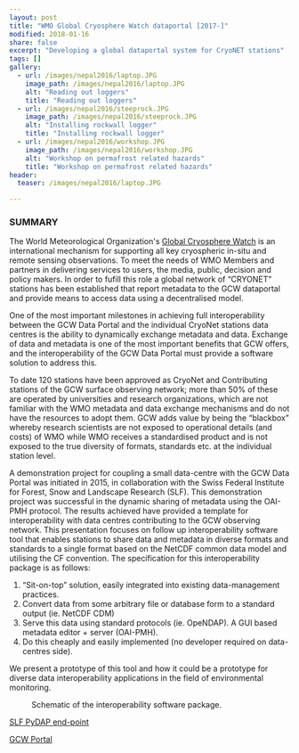 ```yaml
---
layout: post
title: "WMO Global Cryosphere Watch dataportal [2017-]"
modified: 2018-01-16
share: false
excerpt: "Developing a global dataportal system for CryoNET stations"
tags: []
gallery:
  - url: /images/nepal2016/laptop.JPG
    image_path: /images/nepal2016/laptop.JPG
    alt: "Reading out loggers"
    title: "Reading out loggers"
  - url: /images/nepal2016/steeprock.JPG
    image_path: /images/nepal2016/steeprock.JPG
    alt: "Installing rockwall logger"
    title: "Installing rockwall logger"
  - url: /images/nepal2016/workshop.JPG
    image_path: /images/nepal2016/workshop.JPG
    alt: "Workshop on permafrost related hazards"
    title: "Workshop on permafrost related hazards"
header:
  teaser: /images/nepal2016/laptop.JPG

---
```


### SUMMARY

The World Meteorological Organization's [Global Cryosphere Watch](http://globalcryospherewatch.org) is an international mechanism for supporting all key cryospheric in-situ and remote sensing observations. To meet the needs of WMO Members and partners in delivering services to users, the media, public, decision and policy makers. In order to fufill this role a global network of “CRYONET” stations has been established that report metadata to the GCW dataportal and provide means to access data using a decentralised model.

One of the most important milestones in achieving full interoperability between the GCW Data Portal and the individual CryoNet stations data centres is the ability to dynamically exchange metadata and data. Exchange of data and metadata is one of the most important benefits that GCW offers, and the interoperability of the GCW Data Portal must provide a software solution to address this. 

To date 120 stations have been approved as CryoNet and Contributing stations of the GCW surface observing network; more than 50% of these are operated by universities and research organizations, which are not familiar with the WMO metadata and data exchange mechanisms and do not have the resources to adopt them. GCW adds value by being the “blackbox” whereby research scientists are not exposed to operational details (and costs) of WMO while WMO receives a standardised product and is not exposed to the true diversity of formats, standards etc. at the individual station level.

A demonstration project for coupling a small data-centre with the GCW Data Portal was initiated in 2015, in collaboration with the Swiss Federal Institute for Forest, Snow and Landscape Research (SLF). This demonstration project was successful in the dynamic sharing of metadata using the OAI-PMH protocol. The results achieved have provided a template for interoperability with data centres contributing to the GCW observing network. This presentation focuses on follow up interoperability software tool that enables stations to share data and metadata in diverse formats and standards to a single format based on the NetCDF common data model and utilising the CF convention. The specification for this interoperability package is as follows:

1. “Sit-on-top” solution, easily integrated into existing data-management
practices.
2. Convert data from some arbitrary file or database form to a standard output (ie.
NetCDF CDM)
3. Serve this data using standard protocols (ie. OpeNDAP).
A GUI based metadata editor + server (OAI-PMH).
4. Do this cheaply and easily implemented (no developer required on data-centres
side).

We present a prototype of this tool and how it could be a prototype for diverse data interoperability applications in the field of environmental monitoring.

<figure>
  <img src="{{ site.url }}{{ site.baseurl }}/images/gcw/OSS.png" alt="">
  <figcaption>Schematic of the interoperability software package.</figcaption>
</figure> 

<a href="https://sulzfluh.slf.ch/" class="btn btn-success">SLF PyDAP end-point</a>

<a href="https://gcw.met.no/data_access" class="btn btn-success">GCW Portal</a>
<!-- http://p3.snf.ch/project-165435 -->
<!-- {% include gallery  %} -->
